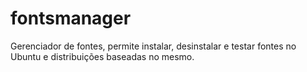 # fontsmanager
Gerenciador de fontes, permite instalar, desinstalar e testar fontes no Ubuntu e distribuições baseadas no mesmo.
